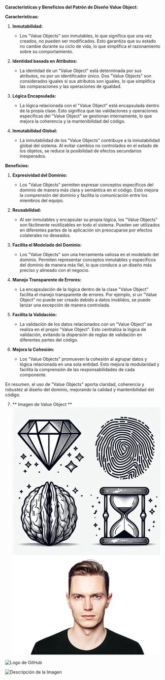 **Características y Beneficios del Patrón de Diseño Value Object:**

**Características:**

1. **Inmutabilidad:**
   - Los "Value Objects" son inmutables, lo que significa que una vez creados, no pueden ser modificados. Esto garantiza que su estado no cambie durante su ciclo de vida, lo que simplifica el razonamiento sobre su comportamiento.

2. **Identidad basada en Atributos:**
   - La identidad de un "Value Object" está determinada por sus atributos, no por un identificador único. Dos "Value Objects" son considerados iguales si sus atributos son iguales, lo que simplifica las comparaciones y las operaciones de igualdad.

3. **Lógica Encapsulada:**
   - La lógica relacionada con el "Value Object" está encapsulada dentro de la propia clase. Esto significa que las validaciones y operaciones específicas del "Value Object" se gestionan internamente, lo que mejora la coherencia y la mantenibilidad del código.

4. **Inmutabilidad Global:**
   - La inmutabilidad de los "Value Objects" contribuye a la inmutabilidad global del sistema. Al evitar cambios no controlados en el estado de los objetos, se reduce la posibilidad de efectos secundarios inesperados.

**Beneficios:**

1. **Expresividad del Dominio:**
   - Los "Value Objects" permiten expresar conceptos específicos del dominio de manera más clara y semántica en el código. Esto mejora la comprensión del dominio y facilita la comunicación entre los miembros del equipo.

2. **Reusabilidad:**
   - Al ser inmutables y encapsular su propia lógica, los "Value Objects" son fácilmente reutilizables en todo el sistema. Pueden ser utilizados en diferentes partes de la aplicación sin preocuparse por efectos colaterales no deseados.

3. **Facilita el Modelado del Dominio:**
   - Los "Value Objects" son una herramienta valiosa en el modelado del dominio. Permiten representar conceptos inmutables y específicos del dominio de manera más fiel, lo que conduce a un diseño más preciso y alineado con el negocio.

4. **Manejo Transparente de Errores:**
   - La encapsulación de la lógica dentro de la clase "Value Object" facilita el manejo transparente de errores. Por ejemplo, si un "Value Object" no puede ser creado debido a datos inválidos, se puede lanzar una excepción de manera controlada.

5. **Facilita la Validación:**
   - La validación de los datos relacionados con un "Value Object" se realiza en el propio "Value Object". Esto centraliza la lógica de validación, evitando la dispersión de reglas de validación en diferentes partes del código.

6. **Mejora la Cohesión:**
   - Los "Value Objects" promueven la cohesión al agrupar datos y lógica relacionada en una sola entidad. Esto mejora la modularidad y facilita la comprensión de las responsabilidades de cada componente.

En resumen, el uso de "Value Objects" aporta claridad, coherencia y robustez al diseño del dominio, mejorando la calidad y mantenibilidad del código.

7. ** Imagen de Value Object **
![Descripción de la Imagen](src/img/01_value_objects.jpeg)
![Descripción de la Imagen](src/img/img-1.png)

![Logo de GitHub](https://github.githubassets.com/favicon.ico)

![Descripción de la Imagen](/var/www/html/src/img/01_value_objects.jpeg)

